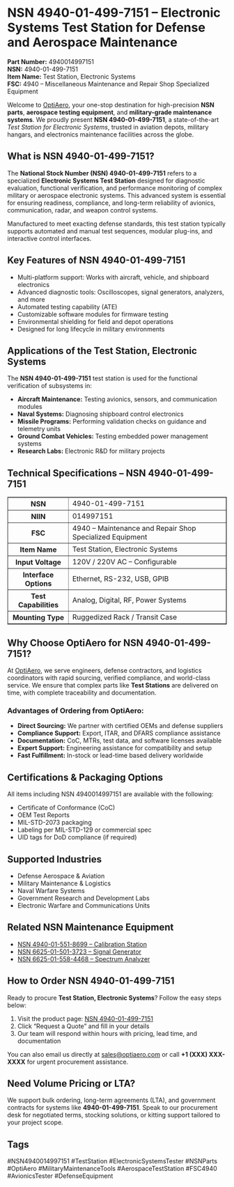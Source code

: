 <h1>NSN 4940-01-499-7151 – Electronic Systems Test Station for Defense and Aerospace Maintenance</h1>

<p><strong>Part Number:</strong> 4940014997151<br>
<strong>NSN:</strong> 4940-01-499-7151<br>
<strong>Item Name:</strong> Test Station, Electronic Systems<br>
<strong>FSC:</strong> 4940 – Miscellaneous Maintenance and Repair Shop Specialized Equipment</p>

<p>Welcome to <a href="https://www.optiaero.com/">OptiAero</a>, your one-stop destination for high-precision <strong>NSN parts</strong>, <strong>aerospace testing equipment</strong>, and <strong>military-grade maintenance systems</strong>. We proudly present <strong>NSN 4940-01-499-7151</strong>, a state-of-the-art <em>Test Station for Electronic Systems</em>, trusted in aviation depots, military hangars, and electronics maintenance facilities across the globe.</p>

<h2>What is NSN 4940-01-499-7151?</h2>

<p>The <strong>National Stock Number (NSN) 4940-01-499-7151</strong> refers to a specialized <strong>Electronic Systems Test Station</strong> designed for diagnostic evaluation, functional verification, and performance monitoring of complex military or aerospace electronic systems. This advanced system is essential for ensuring readiness, compliance, and long-term reliability of avionics, communication, radar, and weapon control systems.</p>

<p>Manufactured to meet exacting defense standards, this test station typically supports automated and manual test sequences, modular plug-ins, and interactive control interfaces.</p>

<h2>Key Features of NSN 4940-01-499-7151</h2>

<ul>
  <li>Multi-platform support: Works with aircraft, vehicle, and shipboard electronics</li>
  <li>Advanced diagnostic tools: Oscilloscopes, signal generators, analyzers, and more</li>
  <li>Automated testing capability (ATE)</li>
  <li>Customizable software modules for firmware testing</li>
  <li>Environmental shielding for field and depot operations</li>
  <li>Designed for long lifecycle in military environments</li>
</ul>

<h2>Applications of the Test Station, Electronic Systems</h2>

<p>The <strong>NSN 4940-01-499-7151</strong> test station is used for the functional verification of subsystems in:</p>

<ul>
  <li><strong>Aircraft Maintenance:</strong> Testing avionics, sensors, and communication modules</li>
  <li><strong>Naval Systems:</strong> Diagnosing shipboard control electronics</li>
  <li><strong>Missile Programs:</strong> Performing validation checks on guidance and telemetry units</li>
  <li><strong>Ground Combat Vehicles:</strong> Testing embedded power management systems</li>
  <li><strong>Research Labs:</strong> Electronic R&D for military projects</li>
</ul>

<h2>Technical Specifications – NSN 4940-01-499-7151</h2>

<table border="1" cellpadding="8" cellspacing="0">
  <tr>
    <th>NSN</th>
    <td>4940-01-499-7151</td>
  </tr>
  <tr>
    <th>NIIN</th>
    <td>014997151</td>
  </tr>
  <tr>
    <th>FSC</th>
    <td>4940 – Maintenance and Repair Shop Specialized Equipment</td>
  </tr>
  <tr>
    <th>Item Name</th>
    <td>Test Station, Electronic Systems</td>
  </tr>
  <tr>
    <th>Input Voltage</th>
    <td>120V / 220V AC – Configurable</td>
  </tr>
  <tr>
    <th>Interface Options</th>
    <td>Ethernet, RS-232, USB, GPIB</td>
  </tr>
  <tr>
    <th>Test Capabilities</th>
    <td>Analog, Digital, RF, Power Systems</td>
  </tr>
  <tr>
    <th>Mounting Type</th>
    <td>Ruggedized Rack / Transit Case</td>
  </tr>
</table>

<h2>Why Choose OptiAero for NSN 4940-01-499-7151?</h2>

<p>At <a href="https://www.optiaero.com/">OptiAero</a>, we serve engineers, defense contractors, and logistics coordinators with rapid sourcing, verified compliance, and world-class service. We ensure that complex parts like <strong>Test Stations</strong> are delivered on time, with complete traceability and documentation.</p>

<h3>Advantages of Ordering from OptiAero:</h3>

<ul>
  <li><strong>Direct Sourcing:</strong> We partner with certified OEMs and defense suppliers</li>
  <li><strong>Compliance Support:</strong> Export, ITAR, and DFARS compliance assistance</li>
  <li><strong>Documentation:</strong> CoC, MTRs, test data, and software licenses available</li>
  <li><strong>Expert Support:</strong> Engineering assistance for compatibility and setup</li>
  <li><strong>Fast Fulfillment:</strong> In-stock or lead-time based delivery worldwide</li>
</ul>

<h2>Certifications & Packaging Options</h2>

<p>All items including NSN 4940014997151 are available with the following:</p>

<ul>
  <li>Certificate of Conformance (CoC)</li>
  <li>OEM Test Reports</li>
  <li>MIL-STD-2073 packaging</li>
  <li>Labeling per MIL-STD-129 or commercial spec</li>
  <li>UID tags for DoD compliance (if required)</li>
</ul>

<h2>Supported Industries</h2>

<ul>
  <li>Defense Aerospace & Aviation</li>
  <li>Military Maintenance & Logistics</li>
  <li>Naval Warfare Systems</li>
  <li>Government Research and Development Labs</li>
  <li>Electronic Warfare and Communications Units</li>
</ul>

<h2>Related NSN Maintenance Equipment</h2>

<ul>
  <li><a href="https://www.optiaero.com/4940015518699.html">NSN 4940-01-551-8699 – Calibration Station</a></li>
  <li><a href="https://www.optiaero.com/6625015013723.html">NSN 6625-01-501-3723 – Signal Generator</a></li>
  <li><a href="https://www.optiaero.com/6625015584468.html">NSN 6625-01-558-4468 – Spectrum Analyzer</a></li>
</ul>

<h2>How to Order NSN 4940-01-499-7151</h2>

<p>Ready to procure <strong>Test Station, Electronic Systems</strong>? Follow the easy steps below:</p>

<ol>
  <li>Visit the product page: <a href="https://www.optiaero.com/4940014997151.html">NSN 4940-01-499-7151</a></li>
  <li>Click “Request a Quote” and fill in your details</li>
  <li>Our team will respond within hours with pricing, lead time, and documentation</li>
</ol>

<p>You can also email us directly at <a href="mailto:sales@optiaero.com">sales@optiaero.com</a> or call <strong>+1 (XXX) XXX-XXXX</strong> for urgent procurement assistance.</p>

<h2>Need Volume Pricing or LTA?</h2>

<p>We support bulk ordering, long-term agreements (LTA), and government contracts for systems like <strong>4940-01-499-7151</strong>. Speak to our procurement desk for negotiated terms, stocking solutions, or kitting support tailored to your project scope.</p>

<h2>Tags</h2>
<p>#NSN4940014997151 #TestStation #ElectronicSystemsTester #NSNParts #OptiAero #MilitaryMaintenanceTools #AerospaceTestStation #FSC4940 #AvionicsTester #DefenseEquipment</p>
